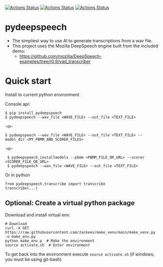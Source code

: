 
[![Actions Status](https://github.com/zackees/pydeepspeech/workflows/MacOS_Tests/badge.svg)](https://github.com/zackees/pydeepspeech/actions/workflows/push_macos.yml)
[![Actions Status](https://github.com/zackees/pydeepspeech/workflows/Win_Tests/badge.svg)](https://github.com/zackees/pydeepspeech/actions/workflows/push_win.yml)
[![Actions Status](https://github.com/zackees/pydeepspeech/workflows/Ubuntu_Tests/badge.svg)](https://github.com/zackees/pydeepspeech/actions/workflows/push_ubuntu.yml)


# pydeepspeech
  * The simpliest way to use AI to generate transcriptions from a wav file.
  * This project uses the Mozilla DeepSpeech engine built from the included demo:
    * https://github.com/mozilla/DeepSpeech-examples/tree/r0.9/vad_transcriber


# Quick start


Install to current python environment

Console api:
```
$ pip install pydeepspeech
$ pydeepspeech --wav_file <WAVE_FILE> --out_file <TEXT_FILE>
```

-or-

```
$ pydeepspeech --wav_file <WAVE_FILE> --out_file <TEXT_FILE> --model_dir <MY_PBMM_AND_SCORER_FILES>
```

-or-

```
 $ pydeepspeech_installmodels --pbmm <PBMM_FILE_OR_URL> --scorer <SCORER_FILE_OR_URL>
 $ pydeepspeech --wav_file <WAVE_FILE> --out_file <TEXT_FILE>
```

Or in python
```
from pydeepspeech.transcribe import transcribe
transcribe(...)
```


## Optional: Create a virtual python package

Download and install virtual env:

```
# Download
curl -X GET https://raw.githubusercontent.com/zackees/make_venv/main/make_venv.py -o make_env.py
python make_env.p  # Make the environment
source activate.sh  # Enter environment
```
  
To get back into the environment execute `source activate.sh` (if windows, you must be using git-bash)
